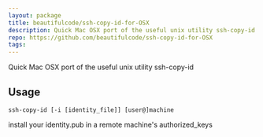 ```yaml
---
layout: package
title: beautifulcode/ssh-copy-id-for-OSX
description: Quick Mac OSX port of the useful unix utility ssh-copy-id
repo: https://github.com/beautifulcode/ssh-copy-id-for-OSX
tags:
---
```

 
Quick Mac OSX port of the useful unix utility ssh-copy-id
 
## Usage

`ssh-copy-id [-i [identity_file]] [user@]machine`

install your identity.pub in a remote machine's authorized_keys